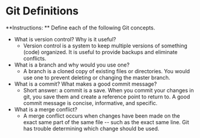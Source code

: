 # Git Definitions

**Instructions: ** Define each of the following Git concepts.

* What is version control?  Why is it useful?
    - Version control is a system to keep multiple versions of something (code) organized. It is useful to provide backups and eliminate conflicts.
* What is a branch and why would you use one?
    - A branch is a cloned copy of existing files or directories. You would use one to prevent deleting or changing the master branch.
* What is a commit? What makes a good commit message?
    - Short answer: a commit is a save. When you commit your changes in git, you save them and create a reference point to return to. A good commit message is concise, informative, and specific.
* What is a merge conflict?
    - A merge conflict occurs when changes have been made on the exact same part of the same file -- such as the exact same line. Git has trouble determining which change should be used.
